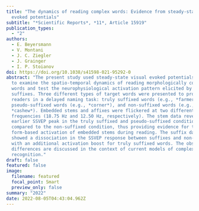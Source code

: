 ```yaml
---
title: "The dynamics of reading complex words: Evidence from steady-state visual
  evoked potentials"
subtitle: "*Scientific Reports*, *11*, Article 15919"
publication_types:
  - "2"
authors:
  - E. Beyersmann
  - V. Montani
  - J. C. Ziegler
  - J. Grainger
  - I. P. Stoianov
doi: https://doi.org/10.1038/s41598-021-95292-0
abstract: "The present study used steady-state visual evoked potentials (SSVEPs)
  to examine the spatio-temporal dynamics of reading morphologically complex
  words and test the neurophysiological activation pattern elicited by stems and
  suffixes. Three different types of target words were presented to proficient
  readers in a delayed naming task: truly suffixed words (e.g., *farmer*),
  pseudo-suffixed words (e.g., *corner*), and non-suffixed words (e.g.,
  *cashew*). Embedded stems and affixes were flickered at two different
  frequencies (18.75 Hz and 12.50 Hz, respectively). The stem data revealed an
  earlier SSVEP peak in the truly suffixed and pseudo-suffixed conditions
  compared to the non-suffixed condition, thus providing evidence for the
  form-based activation of embedded stems during reading. The suffix data also
  showed a dissociation in the SSVEP response between suffixes and non-suffixes
  with an additional activation boost for truly suffixed words. The observed
  differences are discussed in the context of current models of complex word
  recognition."
draft: false
featured: false
image:
  filename: featured
  focal_point: Smart
  preview_only: false
summary: "2022"
date: 2022-08-05T04:43:04.962Z
---
```

